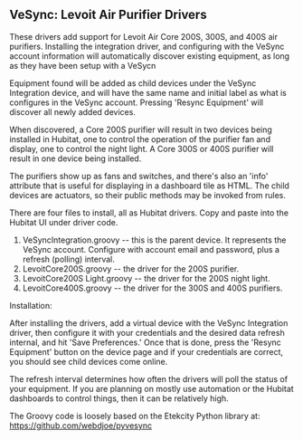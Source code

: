## VeSync: Levoit Air Purifier Drivers

These drivers add support for Levoit Air Core 200S, 300S, and 400S air purifiers. Installing the integration driver, and configuring with the VeSync account information will automatically discover existing equipment, as long as they have been setup with a VeSycn

Equipment found will be added as child devices under the VeSync Integration device, and will have the same name and initial label as what is configures in the VeSync account. Pressing 'Resync Equipment' will discover all newly added devices.

When discovered, a Core 200S purifier  will result in two devices being installed in Hubitat, one to control the operation of the purifier fan and display, one to control the night light. A Core 300S or 400S purifier will result in one device being installed.

The purifiers show up as fans and switches, and there's also an 'info' attribute that is useful for displaying in a dashboard tile as HTML. The child devices are actuators, so their public methods may be invoked from rules.

There are four files to install, all as Hubitat drivers. Copy and paste into the Hubitat UI under driver code.

1. VeSyncIntegration.groovy -- this is the parent device. It represents the VeSync account. Configure with account email and password, plus a refresh (polling) interval.
2. LevoitCore200S.groovy -- the driver for the 200S purifier.
3. LevoitCore200S Light.groovy -- the driver for the 200S night light.
4. LevoitCore400S.groovy -- the driver for the 300S and 400S purifiers.

Installation:

After installing the drivers, add a virtual device with the VeSync Integration driver, then configure it with your credentials and the desired data refresh internal, and hit 'Save Preferences.' Once that is done, press the 'Resync Equipment' button on the device page and if your credentials are correct, you should see child devices come online. 

The refresh interval determines how often the drivers will poll the status of your equipment. If you are planning on mostly use automation or the Hubitat dashboards to control things, then it can be relatively high.

The Groovy code is loosely based on the Etekcity Python library at: https://github.com/webdjoe/pyvesync
